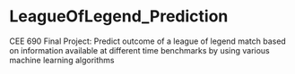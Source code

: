 # LeagueOfLegend_Prediction
CEE 690 Final Project: Predict outcome of a league of legend match based on information available at different time benchmarks by using various machine learning algorithms
